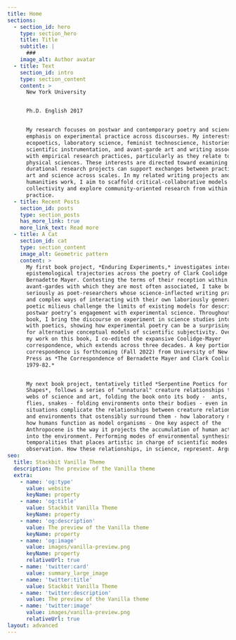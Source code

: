 ```yaml
---
title: Home
sections:
  - section_id: hero
    type: section_hero
    title: Title
    subtitle: |
      ###
    image_alt: Author avatar
  - title: Text
    section_id: intro
    type: section_content
    content: >
      New York University 


      Ph.D. English 2017


      My research focuses on postwar and contemporary poetry and science with an
      emphasis on experimental practice across discourses. My interests traverse
      ecopoetics, laboratory science, feminist technoscience, histories of
      scientific instrumentation, and avant-garde art and writing associated
      with empirical research practices, particularly as they relate to the
      physical sciences. These interests are directed toward examining how
      durational research projects can support exchanges between practices of
      art and science across scales. In my related writing projects and public
      humanities work, I aim to scaffold critical-collaborative models of
      collectivity and explore community-oriented research from within its
      practice.
  - title: Recent Posts
    section_id: posts
    type: section_posts
    has_more_link: true
    more_link_text: Read more
  - title: A Cat
    section_id: cat
    type: section_content
    image_alt: Geometric pattern
    content: >
      My first book project, *Enduring Experiments,* investigates intersecting
      epistemological trajectories across the poetry of Clark Coolidge and
      Bernadette Mayer. Contesting the terms of their reception within the
      avant-gardes with which they are most often associated, I take both poets
      seriously as poet-researchers whose science-inflected writing practices
      and complex ways of interacting with their own laboriously generated
      poetic milieus challenge the limits of existing models for describing
      postwar poetry’s engagement with experimental science. Throughout the
      book, I bring the discourse on experiment in science studies into contact
      with poetics, showing how experimental poetry can be a surprising source
      for alternative conceptual models of scientific subjectivity. Overlapping
      my work on this book, I co-edited the expansive Coolidge-Mayer
      correspondence, which extends across three decades. A key portion of the
      correspondence is forthcoming (Fall 2022) from University of New Mexico
      Press as *The Correspondence of Bernadette Mayer and Clark Coolidge,
      1979-82.*


      My next book project, tentatively titled *Serpentine Poetics for Everyday
      Shapes*, follows a series of "unnatural" creature relationships through
      webs of science and art, folding the book onto its body -  ants, beetles,
      flies, snakes - folding environments onto their bodies - even in simple
      situations complicate the relationships between creature relationships and
      and environments that ostensibly surround them - how laboratory models -
      how humans function as model organisms - One key aspect of the
      Anthropocene is the way it projects the accumulation of human activity
      into the environment. Performing modes of environmental synthesis across
      temporalities that places artistic in charge of scientific modes of
      observation. How these relationships, in science, represent. Argues that 
seo:
  title: Stackbit Vanilla Theme
  description: The preview of the Vanilla theme
  extra:
    - name: 'og:type'
      value: website
      keyName: property
    - name: 'og:title'
      value: Stackbit Vanilla Theme
      keyName: property
    - name: 'og:description'
      value: The preview of the Vanilla theme
      keyName: property
    - name: 'og:image'
      value: images/vanilla-preview.png
      keyName: property
      relativeUrl: true
    - name: 'twitter:card'
      value: summary_large_image
    - name: 'twitter:title'
      value: Stackbit Vanilla Theme
    - name: 'twitter:description'
      value: The preview of the Vanilla theme
    - name: 'twitter:image'
      value: images/vanilla-preview.png
      relativeUrl: true
layout: advanced
---
```

